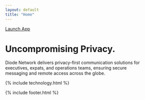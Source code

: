 ```yaml
---
layout: default
title: "Home"
---
```


<!-- HERO SECTION -->
<div id="hero-section" class="hero-section">
  <a href="{{ '/app/' | relative_url }}" class="launch-app-btn">Launch App</a>
  <h1 class="hero-heading">Uncompromising Privacy.</h1>
  <p class="hero-subtext">
    Diode Network delivers privacy-first communication solutions for  <br/> 
    executives, expats, and operations teams, ensuring secure  <br/>
    messaging and remote access across the globe.
  </p>
</div>

<!-- NETWORK MAP SECTION (Network.vue component) -->
<div id="network-map-section">
  <div id="app">
    <dashboard></dashboard>
  </div>
</div>

<!-- TECHNOLOGY SECTION -->
<div id="technology-section">
  {% include technology.html %}
</div>

{% include footer.html %}
